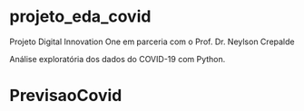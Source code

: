 # projeto_eda_covid
Projeto Digital Innovation One em parceria com o Prof. Dr. Neylson Crepalde

Análise exploratória dos dados do COVID-19 com Python.
# PrevisaoCovid
